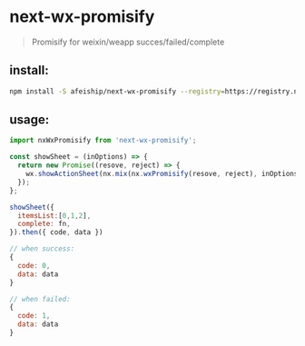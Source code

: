 # next-wx-promisify

> Promisify for weixin/weapp succes/failed/complete

## install:

```bash
npm install -S afeiship/next-wx-promisify --registry=https://registry.npm.taobao.org
```

## usage:

```js
import nxWxPromisify from 'next-wx-promisify';

const showSheet = (inOptions) => {
  return new Promise((resove, reject) => {
    wx.showActionSheet(nx.mix(nx.wxPromisify(resove, reject), inOptions));
  });
};

showSheet({
  itemsList:[0,1,2],
  complete: fn,
}).then({ code, data })

// when success:
{
  code: 0,
  data: data
}

// when failed:
{
  code: 1,
  data: data
}
```

